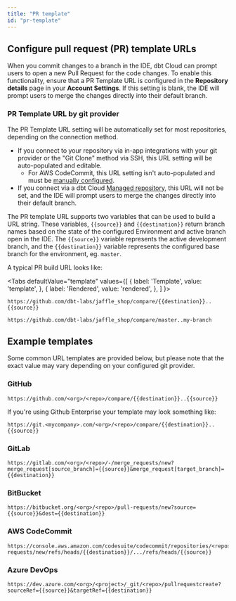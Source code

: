 ```yaml
---
title: "PR template"
id: "pr-template"
---
```

## Configure pull request (PR) template URLs

When you commit changes to a branch in the IDE, dbt Cloud can prompt users to open a new Pull Request for the code changes. To enable this functionality, ensure that a PR Template URL is configured in the **Repository details** page in your **Account Settings**. If this setting is blank, the IDE will prompt users to merge the changes directly into their default branch.

<Lightbox src="/img/docs/collaborate/repo-details.jpg" width="90%" title="Configure a PR template in the 'Repository details' page." />

### PR Template URL by git provider

The PR Template URL setting will be automatically set for most repositories, depending on the connection method.

- If you connect to your repository via in-app integrations with your git provider or the "Git Clone" method via SSH, this URL setting will be auto-populated and editable.
  - For AWS CodeCommit, this URL setting isn't auto-populated and must be [manually configured](/docs/cloud/git/import-a-project-by-git-url#step-5-configure-pull-request-template-urls-optional).
- If you connect via a dbt Cloud [Managed repository](/docs/cloud/git/managed-repository), this URL will not be set, and the IDE will prompt users to merge the changes directly into their default branch.

The PR template URL supports two variables that can be used to build a URL string.
These variables, `{{source}}` and `{{destination}}` return branch names based on the
state of the configured Environment and active branch open in the IDE. The `{{source}}`
variable represents the active development branch, and the `{{destination}}` variable
represents the configured base branch for the environment, eg. `master`.

A typical PR build URL looks like:

<Tabs
  defaultValue="template"
  values={[
    { label: 'Template', value: 'template', },
    { label: 'Rendered', value: 'rendered', },
  ]
}>
<TabItem value="template">

```
https://github.com/dbt-labs/jaffle_shop/compare/{{destination}}..{{source}}
```

</TabItem>
<TabItem value="rendered">

```
https://github.com/dbt-labs/jaffle_shop/compare/master..my-branch
```

</TabItem>
</Tabs>

## Example templates

Some common URL templates are provided below, but please note that the exact
value may vary depending on your configured git provider.

### GitHub
```
https://github.com/<org>/<repo>/compare/{{destination}}..{{source}}
```

If you're using Github Enterprise your template may look something like:

```
https://git.<mycompany>.com/<org>/<repo>/compare/{{destination}}..{{source}}
```

### GitLab
```
https://gitlab.com/<org>/<repo>/-/merge_requests/new?merge_request[source_branch]={{source}}&merge_request[target_branch]={{destination}}
```

### BitBucket
```
https://bitbucket.org/<org>/<repo>/pull-requests/new?source={{source}}&dest={{destination}}
```

### AWS CodeCommit
```
https://console.aws.amazon.com/codesuite/codecommit/repositories/<repo>/pull-requests/new/refs/heads/{{destination}}/.../refs/heads/{{source}}
```

### Azure DevOps
```
https://dev.azure.com/<org>/<project>/_git/<repo>/pullrequestcreate?sourceRef={{source}}&targetRef={{destination}}
```
